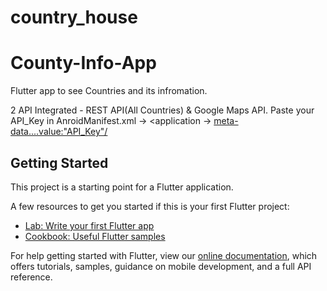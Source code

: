 # country_house
# County-Info-App

Flutter app to see Countries and its infromation.

2 API Integrated - REST API(All Countries) & Google Maps API.
  Paste your API_Key in AnroidManifest.xml -> <application -> <meta-data....value:"API_Key"/>

## Getting Started

This project is a starting point for a Flutter application.

A few resources to get you started if this is your first Flutter project:

- [Lab: Write your first Flutter app](https://flutter.dev/docs/get-started/codelab)
- [Cookbook: Useful Flutter samples](https://flutter.dev/docs/cookbook)

For help getting started with Flutter, view our
[online documentation](https://flutter.dev/docs), which offers tutorials,
samples, guidance on mobile development, and a full API reference.
